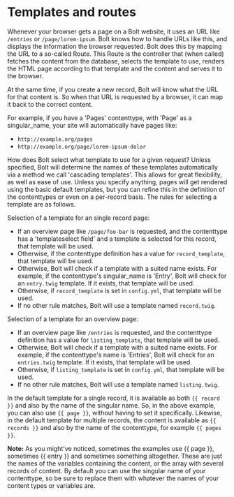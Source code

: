 Templates and routes
====================

Whenever your browser gets a page on a Bolt website, it uses an URL like `/entries` or `/page/lorem-ipsum`. Bolt knows how to handle URLs like this, and displays the information the browser requested. Bolt does this by mapping the URL to a so-called Route. This Route is the controller that (when called) fetches the content from the database, selects the template to use, renders the HTML page according to that template and the content and serves it to the browser.

At the same time, if you create a new record, Bolt will know what the URL for that content is. So when that URL is requested by a browser, it can map it back to the correct content.

For example, if you have a 'Pages' contenttype, with 'Page' as a singular_name, your site will automatically have pages like:

  - `http://example.org/pages` 
  - `http://example.org/page/lorem-ipsum-dolor` 

How does Bolt select what template to use for a given request? Unless specified, Bolt will determine the names of these templates automatically via a method we call 'cascading templates'. This allows for great flexibility, as well as ease of use. Unless you specify anything, pages will get rendered using the basic default templates, but you can refine this in the definition of the contenttypes or even on a per-record basis. The rules for selecting a template are as follows.

Selection of a template for an single record page:

  - If an overview page like `/page/foo-bar` is requested, and the contenttype has a 'templateselect field' and a template is selected for this record, that template will be used.
  - Otherwise, if the contenttype definition has a value for `record_template`, that template will be used.
  - Otherwise, Bolt will check if a template with a suited name exists. For example, if the contenttype's singular_name is 'Entry', Bolt will check for an `entry.twig` template. If it exists, that template will be used.
  - Otherwise, if `record_template` is set in `config.yml`, that template will be used.
  - If no other rule matches, Bolt will use a template named `record.twig`.

Selection of a template for an overview page:

  - If an overview page like `/entries` is requested, and the contenttype definition has a value for `listing_template`, that template will be used.
  - Otherwise, Bolt will check if a template with a suited name exists. For example, if the contenttype's name is 'Entries', Bolt will check for an `entries.twig` template. If it exists, that template will be used.
  - Otherwise, if `listing_template` is set in `config.yml`, that template will be used.
  - If no other rule matches, Bolt will use a template named `listing.twig`.

In the default template for a single record, it is available as both `{{ record }}` and also by the name of the singular name. So, in the above example, you can also use `{{ page }}`, without having to set it specifically.
Likewise, in the default template for multiple records, the content is available as `{{ records }}` and also by the name of the contenttype, for example `{{ pages }}`.

<p class="note"><strong>Note:</strong> As you might've noticed, sometimes the examples use {{ page }}, sometimes {{ entry }} and sometimes something altogether. These are just the names of the variables containing the content, or the array with several records of content. By default you can use the singular name of your contenttype, so be sure to replace them with whatever the names of your content types or variables are.</p>
